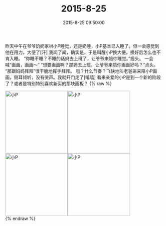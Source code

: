 ﻿---
title: 2015-8-25
date: 2015-8-25 09:50:00
tags:
categories: 妈妈
---
昨天中午在爷爷奶奶家哄小P睡觉，还是奶睡，小P基本已入睡了。但一会感觉到他在用力，大便了[汗]
我闻了闻，确实是，于是叫醒小P换大便。换好后怎么也不肯入睡。
“你睡不睡？不睡的话妈去上班了，让爷爷来陪你睡觉。”摇头。
一会喊“画画，画画～”
“想要画画啊？那妈去上班，让爷爷来陪你画画好吗？”点头。
“那跟妈妈拜拜”很干脆地挥手拜拜。
哦？什么节奏？飞快地叫老爸进来陪小P画画，侧耳倾听，没有哭声。我就开门走了[嘻嘻]
看来亲爱的小P是到一个新的阶段了？或者是特别特别喜欢新买的那块画板？
{% raw %}
<div style="width:500 px">
<div style="float:left; width:100 px"><img src="/2015-8-25/微信图片_20171011152035.jpg" width="200" alt="小P"></div>
<div style="float:left; width:100 px"><img src="/2015-8-25/微信图片_20171011152047.jpg" width="200" alt="小P"></div>
<div style="float:left; width:100 px"><img src="/2015-8-25/微信图片_20171011152122.jpg" width="200" alt="小P"></div>
<div style="float:left; width:100 px"><img src="/2015-8-25/微信图片_20171011152131.jpg" width="200" alt="小P"></div>
<div style="clear:both"></div>
</div>
{% endraw %}